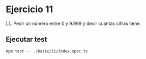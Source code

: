 # Ejercicio 11

11. Pedir un número entre 0 y 9.999 y decir cuantas cifras tiene.

## Ejecutar test

```bash
npm test -- ./basic/11/index.spec.ts
```
